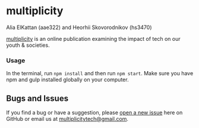 # multiplicity

Alia ElKattan (aae322) and Heorhii Skovorodnikov (hs3470)

[multiplicity](http://multiplicitytech.github.io) is an online publication examining the impact of tech on our youth & societies. 

### Usage

In the terminal, run `npm install` and then run `npm start`. Make sure you have npm and gulp installed globally on your computer.

## Bugs and Issues

If you find a bug or have a suggestion, please [open a new issue](https://github.com/mutiplicitytech/multiplicity.github.io/issues) here on GitHub or email us at multiplicitytech@gmail.com.

